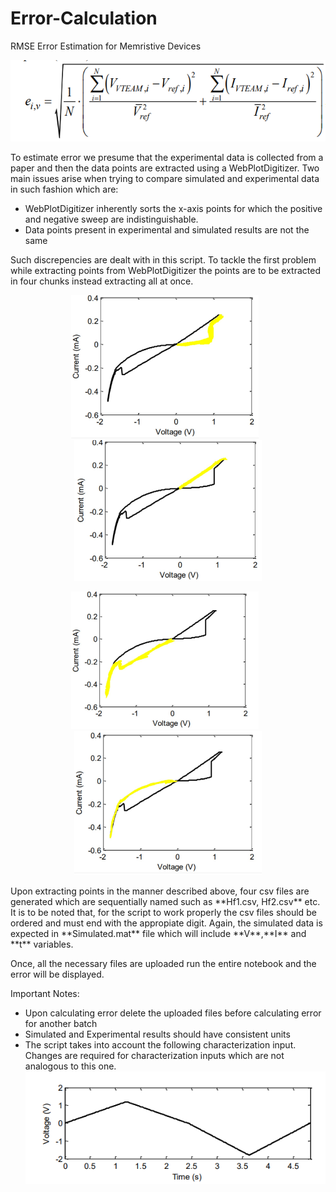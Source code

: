 # Error-Calculation
RMSE Error Estimation for Memristive Devices

![RMSE Error](assets/error.png)

To estimate error we presume that the experimental data is collected from a paper and then the data points are extracted using a WebPlotDigitizer. Two main issues arise when trying to compare simulated and experimental data in such fashion which are:
* WebPlotDigitizer inherently sorts the x-axis points for which the positive and negative sweep are indistinguishable.
* Data points present in experimental and simulated results are not the same

Such discrepencies are dealt with in this script. To tackle the first problem while extracting points from WebPlotDigitizer the points are to be extracted in four chunks instead extracting all at once.

<p align="center">
  <img src="assets/Segment1.jpg" width="300" style="margin-right: 10px;" />
  <img src="assets/Segment2.jpg" width="300" />
</p>
<p align="center">
  <img src="assets/Segment3.jpg" width="300" style="margin-right: 10px;" />
  <img src="assets/Segment4.jpg" width="300" />
</p>
Upon extracting points in the manner described above, four csv files are generated which are sequentially named such as **Hf1.csv, Hf2.csv** etc. It is to be noted that, for the script to work properly the csv files should be ordered and must end with the appropiate digit. Again, the simulated data is expected in **Simulated.mat** file which will include **V**,**I** and  **t** variables.

Once, all the necessary files are uploaded run the entire notebook and the error will be displayed. 

Important Notes:
* Upon calculating error delete the uploaded files before calculating error for another batch
* Simulated and Experimental results should have consistent units
* The script takes into account the following characterization input. Changes are required for characterization inputs which are not analogous to this one.
![Characterization](assets/input.png)
